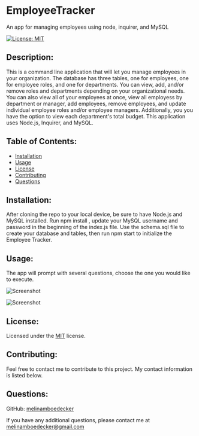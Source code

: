 # EmployeeTracker
An app for managing employees using node, inquirer, and MySQL

[![License: MIT](https://img.shields.io/badge/License-MIT-yellow.svg)](https://opensource.org/licenses/MIT) 

## Description: 
This is a command line application that will let you manage employees in your organization.  The database has three tables, one for employees, one for employee roles, and one for departments. You can view, add, and/or remove roles and departments depending on your organizational needs.  You can also view all of your employees at once, view all employess by department or manager, add employees, remove employees, and update individual employee roles and/or employee managers. Additionally, you you have the option to view each department's total budget. This application uses Node.js, Inquirer, and MySQL.

## Table of Contents: 
* [Installation](#installation)
* [Usage](#usage) 
* [License](#license) 
* [Contributing](#contributing) 
* [Questions](#questions) 

## Installation: 
After cloning the repo to your local device, be sure to have Node.js and MySQL installed. Run npm install , update your MySQL username and password in the beginning of the index.js file.  Use the schema.sql file to create your database and tables, then run npm start to initialize the Employee Tracker.  

## Usage: 
The app will prompt with several questions, choose the one you would like to execute.  

![Screenshot](Develop/public/assets/images/notestakerscreenshot1.png)

![Screenshot](Develop/public/assets/images/notestakerscreenshot2.png)

## License: 
Licensed under the [MIT](https://opensource.org/licenses/MIT) license. 

## Contributing: 
Feel free to contact me to contribute to this project. My contact information is listed below.

## Questions: 
GitHub: [melinamboedecker](https://github.com/melinamboedecker) 

If you have any additional questions, please contact me at melinamboedecker@gmail.com
